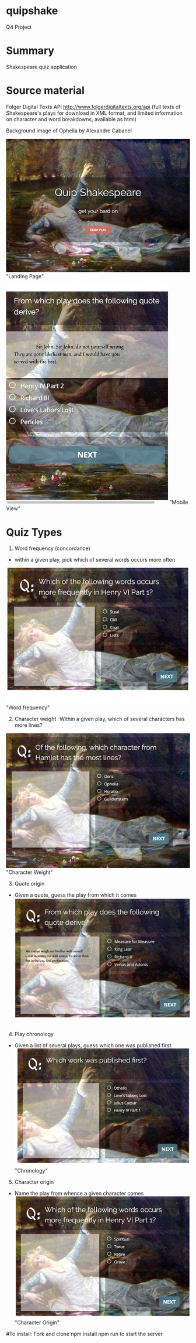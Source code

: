 # quipshake
Q4 Project

# Summary
Shakespeare quiz application


# Source material
Folger Digital Texts API
http://www.folgerdigitaltexts.org/api
(full texts of Shakespeare's plays for download in XML format, and limited information on character and word breakdowns, available as html)

Background image of Ophelia by Alexandre Cabanel

![](./qs-landing-page.png) "Landing Page"

![](./qs-mobile-view.png) "Mobile View"

# Quiz Types
1. Word frequency (concordance)
  - within a given play, pick which of several words occurs more often

![](./qs-word-frequency.png) "Word frequency"

2. Character weight
-Within a given play, which of several characters has more lines?


![](./qs-character-weight.png) "Character Weight"

3. Quote origin
  - Given a quote, guess the play from which it comes
![](./qs-quote-origin.png)

4. Play chronology
  - Given a list of several plays, guess which one was published first
  ![](./qs-chronology.png) "Chronology"


5. Character origin
  - Name the play from whence a given character comes
  ![](./qs-character-origin.png) "Character Origin"


#To install:
Fork and clone
npm install
npm run to start the server
